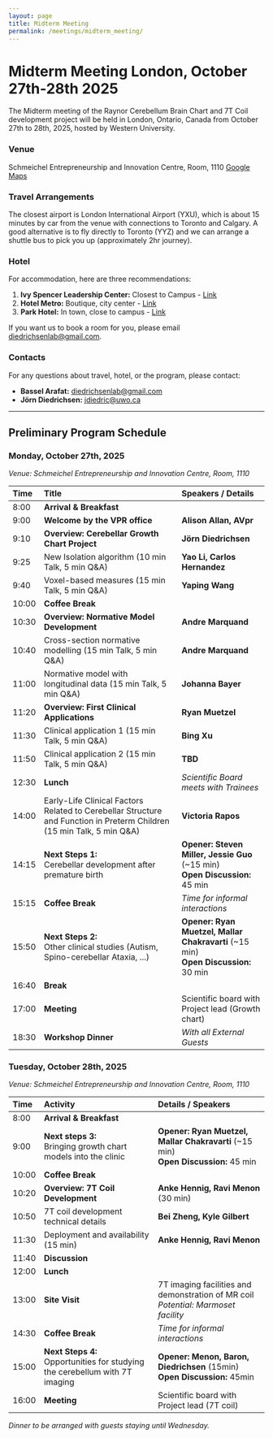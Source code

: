 ```yaml
---
layout: page
title: Midterm Meeting
permalink: /meetings/midterm_meeting/
---
```


# Midterm Meeting London, October 27th-28th 2025

The Midterm meeting of the Raynor Cerebellum Brain Chart and 7T Coil development project will be held in London, Ontario, Canada from October 27th to 28th, 2025, hosted by Western University.

### Venue
Schmeichel Entrepreneurship and Innovation Centre, Room, 1110 [Google Maps](https://www.google.com/maps/place/Ronald+D.+Schmeichel+Building+for+Entrepreneurship+and+Innovation/@43.007355,-81.2799882,16z/data=!4m6!3m5!1s0x882eefbcb4e0ae1d:0xe737f47c98e72df9!8m2!3d43.0073324!4d-81.2766097!16s%2Fg%2F11kbywxhs3!5m1!1e4?hl=en-US&entry=ttu&g_ep=EgoyMDI1MDcxNi4wIKXMDSoASAFQAw%3D%3D)

### Travel Arrangements
The closest airport is London International Airport (YXU), which is about 15 minutes by car from the venue with connections to Toronto and Calgary. A good alternative is to fly directly to Toronto (YYZ) and we can arrange a shuttle bus to pick you up (approximately 2hr journey).

### Hotel
For accommodation, here are three recommendations:
1.  **Ivy Spencer Leadership Center:** Closest to Campus - [Link](https://hotels.app.link/U0ye5VhvoWb)
2.  **Hotel Metro:** Boutique, city center - [Link](https://hotels.app.link/3cct9MpvoWb)
3.  **Park Hotel:** In town, close to campus - [Link](https://hotels.app.link/4CObwvdwoWb)

If you want us to book a room for you, please email diedrichsenlab@gmail.com.

### Contacts
For any questions about travel, hotel, or the program, please contact:
* **Bassel Arafat:** diedrichsenlab@gmail.com
* **Jörn Diedrichsen:** jdiedric@uwo.ca

---

## Preliminary Program Schedule

### Monday, October 27th, 2025
*Venue: Schmeichel Entrepreneurship and Innovation Centre, Room, 1110*

| Time | Title | Speakers / Details|
| :--- | :--- | :--- |
| 8:00 | **Arrival & Breakfast** |  |
| 9:00 | **Welcome by the VPR office** | **Alison Allan, AVpr**|
| 9:10 | **Overview: Cerebellar Growth Chart Project** | **Jörn Diedrichsen**|
| 9:25 | New Isolation algorithm (10 min Talk, 5 min Q&A) | **Yao Li, Carlos Hernandez** |
| 9:40 | Voxel-based measures (15 min Talk, 5 min Q&A) | **Yaping Wang** |
| 10:00| **Coffee Break** | |
| 10:30| **Overview: Normative Model Development** | **Andre Marquand** |
| 10:40| Cross-section normative modelling (15 min Talk, 5 min Q&A) | **Andre Marquand** |
| 11:00| Normative model with longitudinal data (15 min Talk, 5 min Q&A) | **Johanna Bayer** |
| 11:20| **Overview: First Clinical Applications** | **Ryan Muetzel** |
| 11:30| Clinical application 1 (15 min Talk, 5 min Q&A) | **Bing Xu** |
| 11:50| Clinical application 2 (15 min Talk, 5 min Q&A) | **TBD** |
| 12:30| **Lunch** | *Scientific Board meets with Trainees* |
| 14:00| Early-Life Clinical Factors Related to Cerebellar Structure and Function in Preterm Children (15 min Talk, 5 min Q&A) | **Victoria Rapos** |
| 14:15| **Next Steps 1:** <br>Cerebellar development after premature birth|**Opener:** **Steven Miller, Jessie Guo** (~15 min)<br>**Open Discussion:** 45 min |
| 15:15| **Coffee Break** | *Time for informal interactions* |
| 15:50| **Next Steps 2:** <br>Other clinical studies (Autism, Spino-cerebellar Ataxia, ...)|**Opener:** **Ryan Muetzel, Mallar Chakravarti** (~15 min)<br>**Open Discussion:** 30 min |
| 16:40| **Break** | |
| 17:00| **Meeting** | Scientific board with Project lead (Growth chart) |
| 18:30| **Workshop Dinner** | *With all External Guests* |

### Tuesday, October 28th, 2025
*Venue: Schmeichel Entrepreneurship and Innovation Centre, Room, 1110*

| Time | Activity | Details / Speakers |
| :--- | :--- | :--- |
| 8:00 | **Arrival & Breakfast** |  |
| 9:00 | **Next steps 3:**<br>Bringing growth chart models into the clinic| **Opener:** **Ryan Muetzel, Mallar Chakravarti** (~15 min)<br>**Open Discussion:** 45 min |
| 10:00| **Coffee Break** | |
| 10:20| **Overview: 7T Coil Development** | **Anke Hennig, Ravi Menon** (30 min) |
| 10:50| 7T coil development technical details | **Bei Zheng, Kyle Gilbert** |
| 11:30| Deployment and availability (15 min) | **Anke Hennig, Ravi Menon** |
| 11:40| **Discussion** | |
| 12:00| **Lunch** | |
| 13:00| **Site Visit** | 7T imaging facilities and demonstration of MR coil<br>*Potential: Marmoset facility* |
| 14:30| **Coffee Break** | *Time for informal interactions* |
| 15:00| **Next Steps 4:** <br>Opportunities for studying the cerebellum with 7T imaging| **Opener:** **Menon, Baron, Diedrichsen** (15min)<br>**Open Discussion:** 45min|
| 16:00| **Meeting** | Scientific board with Project lead (7T coil) |

*Dinner to be arranged with guests staying until Wednesday.*

